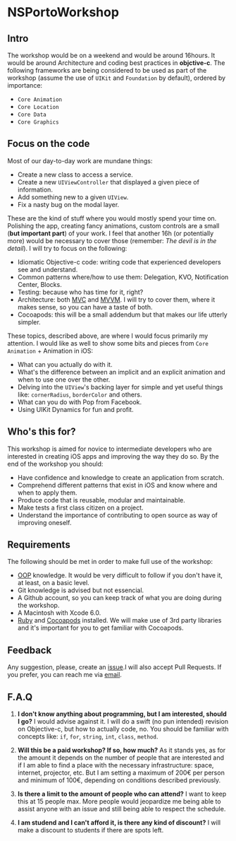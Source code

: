 # NSPortoWorkshop

## Intro

The workshop would be on a weekend and would be around 16hours. It would be around Architecture and coding best practices in **objctive-c**. The following frameworks are being considered to be used as part of the workshop (assume the use of `UIKit` and `Foundation` by default), ordered by importance:

* `Core Animation`
* `Core Location`
* `Core Data`
* `Core Graphics`

## Focus on the code

Most of our day-to-day work are mundane things: 

* Create a new class to access a service.
* Create a new `UIViewController` that displayed a given piece of information.
* Add something new to a given `UIView`.
* Fix a nasty bug on the modal layer.

These are the kind of stuff where you would mostly spend your time on. Polishing the app, creating fancy animations, custom controls are a small (**but important part**) of your work. I feel that another 16h (or potentially more) would be necessary to cover those (remember: *The devil is in the detail*). I will try to focus on the following:

* Idiomatic Objective-c code: writing code that experienced developers see and understand.
* Common patterns where/how to use them: Delegation, KVO, Notification Center, Blocks.
* Testing: because who has time for it, right?
* Architecture: both [MVC](http://en.wikipedia.org/wiki/Model%E2%80%93view%E2%80%93controller) and [MVVM](). I will try to cover them, where it makes sense, so you can have a taste of both.
* Cocoapods: this will be a small addendum but that makes our life utterly simpler.

These topics, described above, are where I would focus primarily my attention. I would like as well to show some bits and pieces from `Core Animation` + Animation in iOS:

* What can you actually do with it.
* What's the difference between an implicit and an explicit animation and when to use one over the other.
* Delving into the `UIView`'s backing layer for simple and yet useful things like: `cornerRadius`, `borderColor` and others.
* What can you do with Pop from Facebook.
* Using UIKit Dynamics for fun and profit.


## Who's this for?

This workshop is aimed for novice to intermediate developers who are interested in creating iOS apps and improving the way they do so. By the end of the workshop you should:

* Have confidence and knowledge to create an application from scratch.
* Comprehend different patterns that exist in iOS and know where and when to apply them.
* Produce code that is reusable, modular and maintainable.
* Make tests a first class citizen on a project.
* Understand the importance of contributing to open source as way of improving oneself. 

## Requirements

The following should be met in order to make full use of the workshop:

* [OOP](http://en.wikipedia.org/wiki/Object-oriented_programming) knowledge. It would be very difficult to follow if you don't have it, at least, on a basic level.
* Git knowledge is advised but not essencial. 
* A Github account, so you can keep track of what you are doing during the workshop.
* A Macintosh with Xcode 6.0. 
* [Ruby](http://blog.zerosharp.com/installing-ruby-with-homebrew-and-rbenv-on-mac-os-x-mountain-lion/) and [Cocoapods](http://guides.cocoapods.org/using/getting-started.html) installed. We will make use of 3rd party libraries and it's important for you to get familiar with Cocoapods.

## Feedback

Any suggestion, please, create an [issue](https://github.com/RuiAAPeres/NSPortoWorkshop/issues/new).I will also accept Pull Requests. If you prefer, you can reach me via [email](mailto:rui.a.peres@gmail.com).

## F.A.Q

1. **I don't know anything about programming, but I am interested, should I go?**
I would advise against it. I will do a swift (no pun intended) revision on Objective-c, but how to actually code, no. You should be familiar with concepts like: `if`, `for`, `string`, `int`, `class`, `method`.

2. **Will this be a paid workshop? If so, how much?**
As it stands yes, as for the amount it depends on the number of people that are interested and if I am able to find a place with the necessary infrastructure: space, internet, projector, etc. But I am setting a maximum of 200€ per person and minimum of 100€, depending on conditions described previously. 

3. **Is there a limit to the amount of people who can attend?**
I want to keep this at 15 people max. More people would jeopardize me being able to assist anyone with an issue and still being able to respect the schedule.

4. **I am studend and I can't afford it, is there any kind of discount?**
I will make a discount to students if there are spots left.
